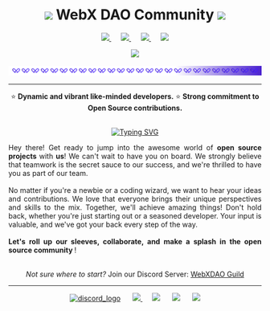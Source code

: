 <!-- markdownlint-disable-next-line -->
<!-- <img src="https://readme-typing-svg.herokuapp.com?size=40&center=true&vCenter=true&width=900&height=100&lines=Happy+thanksgiving++everyone✨"> --> 

<h1 align="center"> <img src="https://github.com/WebXDAO/.github/assets/73097560/2f2f4777-292d-4eaf-9ecd-87d0fb8142a6" width="60px"> WebX DAO Community <img src="https://github.com/WebXDAO/.github/assets/73097560/2f2f4777-292d-4eaf-9ecd-87d0fb8142a6" width="60px"> </h1>

<p align="center">
<a href="https://github.com/WebXDAO/WebXDAO.github.io/issues" alt="Open-issues">
<img src="https://img.shields.io/github/issues/WebXDAO/WebXDAO.github.io?style=for-the-badge&colorA=411AFF&colorB=FFFFFF">
</a>
&nbsp;&nbsp;&nbsp;&nbsp; 
<a href="https://discord.gg/TSRwqx4K2v" alt="community-discord-server">
<img src="https://img.shields.io/discord/835424705410236427?logo=discord&style=for-the-badge&colorA=411AFF&colorB=FFFFFF&logoColor=FFFFFF">
</a>
 &nbsp;&nbsp;&nbsp;&nbsp;
 <a href="https://github.com/WebXDAO" alt="GitHub Stars">
 <img src="https://img.shields.io/github/stars/WebXDAO?logo=GitHub&style=for-the-badge&colorA=411AFF&colorB=FFFFFF&logoColor=FFFFFF">  
 </a>
 &nbsp;&nbsp;&nbsp;&nbsp;
 <a href="https://github.com/WebXDAO/start-here" alt="License">
 <img src="https://img.shields.io/github/license/WebXDAO/start-here.svg?style=for-the-badge&colorA=411AFF&colorB=FFFFFF&logoColor=FFFFFF"> 
 </a> 

<p align="center">
  <img src="https://github.com/WebXDAO/.github/assets/73097560/54b04cbf-1d88-4cc1-9390-a829caa4c668">
</p>
  
</p>
<img src="https://github.com/mynrjad/logomark-2023/blob/main/WebX_Dao_logomark/Border%20WebXDAO.png?raw=true">

---

</p> 

<p>

<div align="center"> ⭐ <b> Dynamic and vibrant like-minded developers.</b> ⭐ <b>Strong commitment to Open Source contributions.</b> 
<br/> <br/> 
</div>

<div align="center">

[![Typing SVG](https://readme-typing-svg.demolab.com?font=Gilroy&weight=700&size=40&pause=1000&color=F7F7F7&width=600&height=60&lines=Welcome+to+the+WebX+Guild+%F0%9F%8C%9F)](https://git.io/typing-svg)
  
</div>  

<div style="text-align: justify" align="center">
Hey there! Get ready to jump into the awesome world of <b>open source projects</b> with <b>us</b>! We can't wait to have you on board. We strongly believe that teamwork is the secret sauce to our success, and we're thrilled to have you as part of our team. <br/> <br/> No matter if you're a newbie or a coding wizard, we want to hear your ideas and contributions. We love that everyone brings their unique perspectives and skills to the mix. Together, we'll achieve amazing things! Don't hold back, whether you're just starting out or a seasoned developer. Your input is valuable, and we've got your back every step of the way.  <br /> <br /> <b> Let's roll up our sleeves, collaborate, and make a splash in the open source community </b>!
</div> 

<p>
<p align="center">  <br/> <i>Not sure where to start?</i> Join our Discord Server: <a href="https://discord.webxdao.xyz/"> WebXDAO Guild</a></p>
</p> 

---

<!-- <p align="center"> <br/> <strong> Don't forget to connect with us! </strong> &nbsp;&nbsp;&nbsp;&nbsp; </p>
</p> -->

<div align="center"> 
&nbsp;&nbsp;&nbsp;&nbsp; 
<a href="https://discord.webxdao.xyz/"><img alt="discord_logo" 
src="https://img.shields.io/badge/Discord-411AFF?style=for-the-badge&logo=discord&logoColor=white"/></a>
&nbsp;&nbsp;&nbsp;&nbsp; 
<a href="https://twitter.com/WebXDAO"> <img src="https://img.shields.io/badge/X_(Twitter)-411AFF?style=for-the-badge&logo=x&logoColor=white" />
</a>
&nbsp;&nbsp;&nbsp;&nbsp; 
<a href="https://instagram.com/WebXDAO"><img src="https://img.shields.io/badge/Instagram-411AFF?style=for-the-badge&logo=Instragram&logoColor=white" /></a>
&nbsp;&nbsp;&nbsp;&nbsp; 
<a href="mailto:webxdao@gmail.com"><img src="https://img.shields.io/badge/Gmail-411AFF?style=for-the-badge&logo=Gmail&logoColor=white" /></a>
&nbsp;&nbsp;&nbsp;&nbsp; 
<a href="https://www.linkedin.com/company/webxdao/"><img src="https://img.shields.io/badge/LinkedIn-411AFF?style=for-the-badge&logo=LinkedIn&logoColor=white" /></a>
&nbsp;&nbsp;&nbsp;&nbsp; 
</div>
